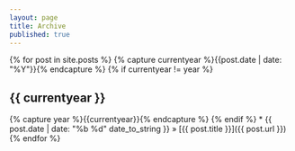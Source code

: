 ```yaml
---
layout: page
title: Archive
published: true
---
```


{% for post in site.posts %}
{% capture currentyear %}{{post.date | date: "%Y"}}{% endcapture %}
  {% if currentyear != year %}
  <h2>{{ currentyear }}</h2>
  {% capture year %}{{currentyear}}{% endcapture %} 
  {% endif %}
  * {{ post.date | date: "%b %d" date_to_string }} &raquo; [{{ post.title }}]({{ post.url }})
  {% endfor %}